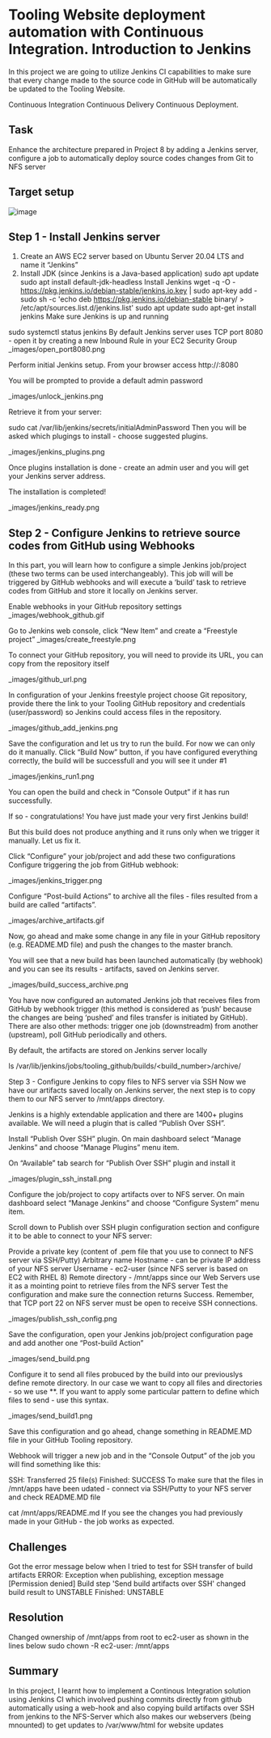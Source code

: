# Tooling Website deployment automation with Continuous Integration. Introduction to Jenkins

In this project we are going to utilize Jenkins CI capabilities to make sure that every change made to the source code in GitHub will be automatically be updated to the Tooling Website.


Continuous Integration
Continuous Delivery
Continuous Deployment.

## Task
Enhance the architecture prepared in Project 8 by adding a Jenkins server, configure a job to automatically deploy source codes changes from Git to NFS server

## Target setup

![image](https://user-images.githubusercontent.com/78841364/115937552-41a6c500-a466-11eb-8719-8b34014c106b.png)


## Step 1 - Install Jenkins server

1. Create an AWS EC2 server based on Ubuntu Server 20.04 LTS and name it “Jenkins”
2. Install JDK (since Jenkins is a Java-based application)
   sudo apt update
   sudo apt install default-jdk-headless
Install Jenkins
wget -q -O - https://pkg.jenkins.io/debian-stable/jenkins.io.key | sudo apt-key add -
sudo sh -c 'echo deb https://pkg.jenkins.io/debian-stable binary/ > \
    /etc/apt/sources.list.d/jenkins.list'
sudo apt update
sudo apt-get install jenkins
Make sure Jenkins is up and running

sudo systemctl status jenkins
By default Jenkins server uses TCP port 8080 - open it by creating a new Inbound Rule in your EC2 Security Group
_images/open_port8080.png

Perform initial Jenkins setup.
From your browser access http://<Jenkins-Server-Public-IP-Address-or-Public-DNS-Name>:8080

You will be prompted to provide a default admin password

_images/unlock_jenkins.png

Retrieve it from your server:

sudo cat /var/lib/jenkins/secrets/initialAdminPassword
Then you will be asked which plugings to install - choose suggested plugins.

_images/jenkins_plugins.png

Once plugins installation is done - create an admin user and you will get your Jenkins server address.

The installation is completed!

_images/jenkins_ready.png

## Step 2 - Configure Jenkins to retrieve source codes from GitHub using Webhooks

In this part, you will learn how to configure a simple Jenkins job/project (these two terms can be used interchangeably). This job will will be triggered by GitHub webhooks and will execute a ‘build’ task to retrieve codes from GitHub and store it locally on Jenkins server.

Enable webhooks in your GitHub repository settings
_images/webhook_github.gif

Go to Jenkins web console, click “New Item” and create a “Freestyle project”
_images/create_freestyle.png

To connect your GitHub repository, you will need to provide its URL, you can copy from the repository itself

_images/github_url.png

In configuration of your Jenkins freestyle project choose Git repository, provide there the link to your Tooling GitHub repository and credentials (user/password) so Jenkins could access files in the repository.

_images/github_add_jenkins.png

Save the configuration and let us try to run the build. For now we can only do it manually. Click “Build Now” button, if you have configured everything correctly, the build will be successfull and you will see it under #1

_images/jenkins_run1.png

You can open the build and check in “Console Output” if it has run successfully.

If so - congratulations! You have just made your very first Jenkins build!

But this build does not produce anything and it runs only when we trigger it manually. Let us fix it.

Click “Configure” your job/project and add these two configurations
Configure triggering the job from GitHub webhook:

_images/jenkins_trigger.png

Configure “Post-build Actions” to archive all the files - files resulted from a build are called “artifacts”.

_images/archive_artifacts.gif

Now, go ahead and make some change in any file in your GitHub repository (e.g. README.MD file) and push the changes to the master branch.

You will see that a new build has been launched automatically (by webhook) and you can see its results - artifacts, saved on Jenkins server.

_images/build_success_archive.png

You have now configured an automated Jenkins job that receives files from GitHub by webhook trigger (this method is considered as ‘push’ because the changes are being ‘pushed’ and files transfer is initiated by GitHub). There are also other methods: trigger one job (downstreadm) from another (upstream), poll GitHub periodically and others.

By default, the artifacts are stored on Jenkins server locally

ls /var/lib/jenkins/jobs/tooling_github/builds/<build_number>/archive/

Step 3 - Configure Jenkins to copy files to NFS server via SSH
Now we have our artifacts saved locally on Jenkins server, the next step is to copy them to our NFS server to /mnt/apps directory.

Jenkins is a highly extendable application and there are 1400+ plugins available. We will need a plugin that is called “Publish Over SSH”.

Install “Publish Over SSH” plugin.
On main dashboard select “Manage Jenkins” and choose “Manage Plugins” menu item.

On “Available” tab search for “Publish Over SSH” plugin and install it

_images/plugin_ssh_install.png

Configure the job/project to copy artifacts over to NFS server.
On main dashboard select “Manage Jenkins” and choose “Configure System” menu item.

Scroll down to Publish over SSH plugin configuration section and configure it to be able to connect to your NFS server:

Provide a private key (content of .pem file that you use to connect to NFS server via SSH/Putty)
Arbitrary name
Hostname - can be private IP address of your NFS server
Username - ec2-user (since NFS server is based on EC2 with RHEL 8)
Remote directory - /mnt/apps since our Web Servers use it as a mointing point to retrieve files from the NFS server
Test the configuration and make sure the connection returns Success. Remember, that TCP port 22 on NFS server must be open to receive SSH connections.

_images/publish_ssh_config.png

Save the configuration, open your Jenkins job/project configuration page and add another one “Post-build Action”

_images/send_build.png

Configure it to send all files probuced by the build into our previouslys define remote directory. In our case we want to copy all files and directories - so we use **. If you want to apply some particular pattern to define which files to send - use this syntax.

_images/send_build1.png

Save this configuration and go ahead, change something in README.MD file in your GitHub Tooling repository.

Webhook will trigger a new job and in the “Console Output” of the job you will find something like this:

SSH: Transferred 25 file(s)
Finished: SUCCESS
To make sure that the files in /mnt/apps have been udated - connect via SSH/Putty to your NFS server and check README.MD file

cat /mnt/apps/README.md
If you see the changes you had previously made in your GitHub - the job works as expected.

## Challenges

Got the error message below when I tried to test for SSH transfer of build artifacts
ERROR: Exception when publishing, exception message [Permission denied]
Build step 'Send build artifacts over SSH' changed build result to UNSTABLE
Finished: UNSTABLE

## Resolution

Changed ownership of /mnt/apps from root to ec2-user as shown in the lines below
 sudo chown -R ec2-user: /mnt/apps



## Summary
In this project, I learnt how to implement a Continous Integration solution using Jenkins CI which involved pushing commits directly from github automatically using a web-hook and also copying build artifacts over SSH from jenkins to the NFS-Server which also makes our webservers (being mnounted) to get updates to /var/www/html for website updates

